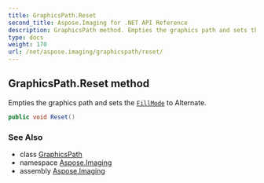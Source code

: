 ```yaml
---
title: GraphicsPath.Reset
second_title: Aspose.Imaging for .NET API Reference
description: GraphicsPath method. Empties the graphics path and sets the FillMode to Alternate
type: docs
weight: 170
url: /net/aspose.imaging/graphicspath/reset/
---
```

## GraphicsPath.Reset method

Empties the graphics path and sets the [`FillMode`](../../fillmode/) to Alternate.

```csharp
public void Reset()
```

### See Also

* class [GraphicsPath](../)
* namespace [Aspose.Imaging](../../graphicspath/)
* assembly [Aspose.Imaging](../../../)


